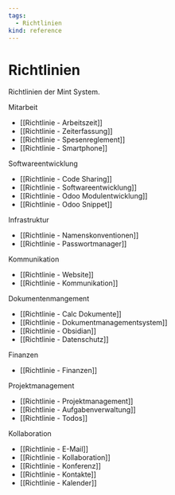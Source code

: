 ```yaml
---
tags:
  - Richtlinien
kind: reference
---
```

# Richtlinien

Richtlinien der Mint System.

Mitarbeit

* [[Richtlinie - Arbeitszeit]]
* [[Richtlinie - Zeiterfassung]]
* [[Richtlinie - Spesenreglement]]  
* [[Richtlinie - Smartphone]]

Softwareentwicklung

* [[Richtlinie - Code Sharing]]  
* [[Richtlinie - Softwareentwicklung]]
* [[Richtlinie - Odoo Modulentwicklung]]
* [[Richtlinie - Odoo Snippet]]

Infrastruktur

* [[Richtlinie - Namenskonventionen]]  
* [[Richtlinie - Passwortmanager]]  

Kommunikation

* [[Richtlinie - Website]]  
* [[Richtlinie - Kommunikation]]

Dokumentenmangement

* [[Richtlinie - Calc Dokumente]]
* [[Richtlinie - Dokumentmanagementsystem]]  
* [[Richtlinie - Obsidian]]
* [[Richtlinie - Datenschutz]]

Finanzen

* [[Richtlinie - Finanzen]]

Projektmanagement

* [[Richtlinie - Projektmanagement]]
* [[Richtlinie - Aufgabenverwaltung]]
* [[Richtlinie - Todos]]

Kollaboration

* [[Richtlinie - E-Mail]]  
* [[Richtlinie - Kollaboration]]
* [[Richtlinie - Konferenz]]  
* [[Richtlinie - Kontakte]]
* [[Richtlinie - Kalender]]